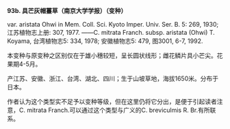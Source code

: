 **93b. 具芒灰帽薹草（南京大学学报）（变种）**

var. aristata Ohwi in Mem. Coll. Sci. Kyoto Imper. Univ. Ser. B. 5: 269, 1930; 江苏植物志上册: 307, 1977. ——C. mitrata Franch. subsp. aristata (Ohwi) T. Koyama, 台湾植物志5: 334, 1978; 安徽植物志5: 479, 图3001, 6-7, 1992.

本变种与原变种之区别仅在于雄小穗较短，呈长圆状线形；雌花鳞片具小芒尖。花果期4-5月。

产江苏、安徽、浙江、台湾、湖北、四川；生于山坡草地，海拔1650米。分布于日本。

作者认为这个类型实不足予以变种等级，但在这里仍将它分出，是便于引起读者注意，C. mitrata Franch.可以通过这个类型与广义的C. breviculmis R. Br.有所联系。
